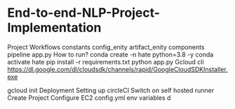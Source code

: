 # End-to-end-NLP-Project-Implementation

Project Workflows
constants
config_enity
artifact_enity
components
pipeline
app.py
How to run?
conda create -n hate python=3.8 -y
conda activate hate
pip install -r requirements.txt
python app.py
Gcloud cli
https://dl.google.com/dl/cloudsdk/channels/rapid/GoogleCloudSDKInstaller.exe

gcloud init
Deployment
Setting up circleCI
Switch on self hosted runner
Create Project
Configure EC2
config.yml
env variables
d